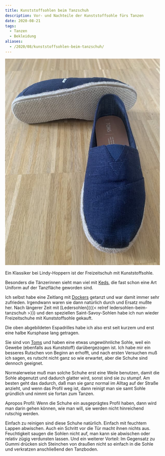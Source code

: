 ```yaml
---
title: Kunststoffsohlen beim Tanzschuh
description: Vor- und Nachteile der Kunststoffsohle fürs Tanzen
date: 2020-08-21
tags:
  - Tanzen
  - Bekleidung
aliases:
  - /2020/08/kunststoffsohlen-beim-tanzschuh/
---
```

![IMG_6183](IMG_6183.jpg)

Ein Klassiker bei Lindy-Hoppern ist der Freizeitschuh mit Kunststoffsohle.

Besonders die Tänzerinnen sieht man viel mit [Keds](https://keds.de/), die fast schon eine Art Uniform auf der Tanzfläche geworden sind.

Ich selbst habe eine Zeitlang mit [Dockers](https://dockersbygerli.de/) getanzt und war damit immer sehr zufrieden. Irgendwann waren sie dann natürlich durch und Ersatz mußte her. Nach längerer Zeit mit [Ledersohlen]({{< relref ledersohlen-beim-tanzschuh >}}) und den speziellen Saint-Savoy-Sohlen habe ich nun wieder Freizeitschuhe mit Kunststoffsohle gekauft.

Die oben abgebildeten Espadrilles habe ich also erst seit kurzem und erst eine halbe Kursphase lang getragen.

Sie sind von [Toms](https://www.shoptoms.de/) und haben eine etwas ungewöhnliche Sohle, weil ein Gewebe (ebenfalls aus Kunststoff) darübergezogen ist. Ich habe mir ein besseres Rutschen von Beginn an erhofft, und nach ersten Versuchen muß ich sagen, es rutscht nicht ganz so wie erwartet, aber die Schuhe sind dennoch geeignet.

Normalerweise muß man solche Schuhe erst eine Weile benutzen, damit die Sohle abgenutzt und dadurch glatter wird, sonst sind sie zu stumpf. Am besten geht das dadurch, daß man sie ganz normal im Alltag auf der Straße anzieht, und wenn das Profil weg ist, dann reinigt man sie samt Sohle gründlich und nimmt sie fortan zum Tanzen.

Apropos Profil: Wenn die Schuhe ein ausgeprägtes Profil haben, dann wird man darin gehen können, wie man will, sie werden nicht hinreichend rutschig werden.

Einfach zu reinigen sind diese Schuhe natürlich. Einfach mit feuchtem Lappen abwischen. Auch ein Schritt vor die Tür macht ihnen nichts aus. Feuchtigkeit saugen die Sohlen nicht auf, man kann sie abwischen oder relativ zügig verdunsten lassen. Und ein weiterer Vorteil: Im Gegensatz zu Gummi drücken sich Steinchen von draußen nicht so einfach in die Sohle und verkratzen anschließend den Tanzboden.
